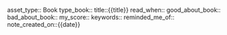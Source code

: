 asset_type:: Book
type_book:: 
title::{{title}}
read_when::
good_about_book:: 
bad_about_book::
my_score::
keywords:: 
reminded_me_of::
note_created_on::{{date}}
